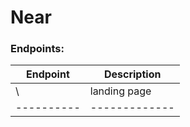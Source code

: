 # Near

### Endpoints:

| Endpoint | Description |
|----------|-------------|
| \        |landing page |
|----------|-------------|


